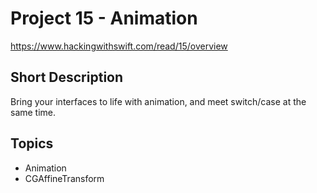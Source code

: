 # Project 15 - Animation
https://www.hackingwithswift.com/read/15/overview

## Short Description
Bring your interfaces to life with animation, and meet switch/case at the same time.

## Topics
- Animation
- CGAffineTransform
